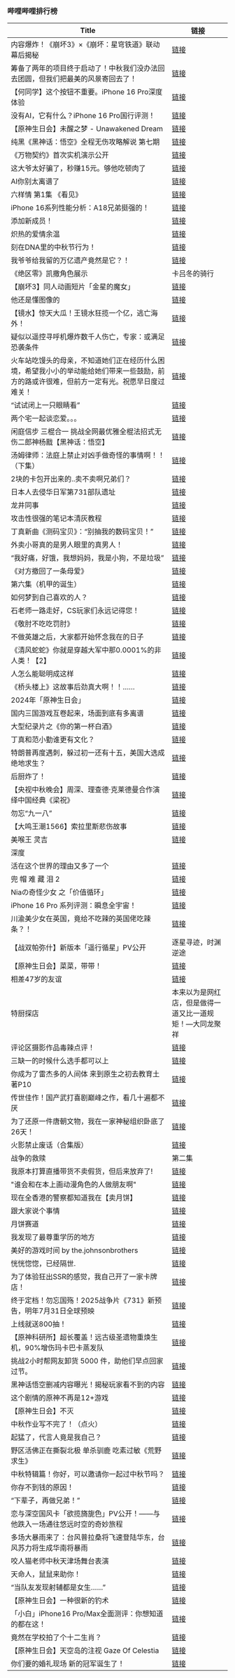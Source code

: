 ### 哔哩哔哩排行榜 
| **Title** | **链接** |
| ----- | ---- |
| 内容爆炸！《崩坏3》×《崩坏：星穹铁道》联动幕后揭秘 | [链接](https://b23.tv/BV1YUtVeREs3) |
| 筹备了两年的项目终于启动了！中秋我们没办法回去团圆，但我们把最美的风景寄回去了！ | [链接](https://b23.tv/BV1SYtYeqEMT) |
| 【何同学】这个按钮不重要。iPhone 16 Pro深度体验 | [链接](https://b23.tv/BV1zWtjezEAL) |
| 没有AI，它有什么？iPhone 16 Pro国行评测！ | [链接](https://b23.tv/BV1yXtjeSEDZ) |
| 【原神生日会】未醒之梦 - Unawakened Dream | [链接](https://b23.tv/BV1Xs4meLEWL) |
| 纯黑《黑神话：悟空》全程无伤攻略解说 第七期 | [链接](https://b23.tv/BV1jJtGedEkF) |
| 《万物契约》首次实机演示公开 | [链接](https://b23.tv/BV1fwt7ekECF) |
| 这大爷太好骗了，秒赚15元。够他吃顿肉了 | [链接](https://b23.tv/BV1RutLeFEwn) |
| AI你别太离谱了 | [链接](https://b23.tv/BV1RCteeUEAx) |
| 六样情 第1集 《看见》 | [链接](https://b23.tv/BV1YptMeMEcV) |
| iPhone 16系列性能分析：A18兄弟挺强的！ | [链接](https://b23.tv/BV178tEeVEMD) |
| 添加新成员！ | [链接](https://b23.tv/BV1RCteeUEHp) |
| 炽热的爱情余温 | [链接](https://b23.tv/BV1HutWeAEvP) |
| 刻在DNA里的中秋节行为！ | [链接](https://b23.tv/BV1dNtse9En8) |
| 我爷爷给我留的万亿遗产竟然是它？！ | [链接](https://b23.tv/BV1G3tieJET7) |
| 《绝区零》凯撒角色展示 | 卡吕冬的骑行 | [链接](https://b23.tv/BV1ektXeAEcW) |
| 【崩坏3】同人动画短片「金星的魔女」 | [链接](https://b23.tv/BV1R849eKE8h) |
| 他还是懂图像的 | [链接](https://b23.tv/BV152tsedEXc) |
| 【镜水】惊天大瓜！王镜水狂揽一个亿，逃亡海外！ | [链接](https://b23.tv/BV16YtsevEfg) |
| 疑似以遥控寻呼机爆炸数千人伤亡，专家：或满足恐袭条件 | [链接](https://b23.tv/BV1QVtLe4EQd) |
| 火车站吃馒头的母亲，不知道她们正在经历什么困境，希望我小小的举动能给她们带来一些鼓励，前方的路或许很难，但前方一定有光。祝愿早日度过难关！ | [链接](https://b23.tv/BV1fRtYepEhu) |
| “试试闭上一只眼睛看” | [链接](https://b23.tv/BV1MntieVEje) |
| 两个宅一起谈恋爱。。。 | [链接](https://b23.tv/BV1QbtWeEEXL) |
| 闲庭信步 三棍合一 挑战全网最优雅全棍法招式无伤二郎神杨戬【黑神话：悟空】 | [链接](https://b23.tv/BV15EtgeUEaD) |
| 汤姆律师：法庭上禁止对凶手做奇怪的事情啊！！（下集） | [链接](https://b23.tv/BV14athe8Emh) |
| 2块的卡包开出来的..卖不卖啊兄弟们？ | [链接](https://b23.tv/BV1j1tse4EMK) |
| 日本人去侵华日军第731部队遗址 | [链接](https://b23.tv/BV1NktWe6ERE) |
| 龙井同事 | [链接](https://b23.tv/BV1zEt5eNEbY) |
| 攻击性很强的笔记本清灰教程 | [链接](https://b23.tv/BV19mtie9ECb) |
| 丁真新曲《测码宝贝》：“别抽我的数码宝贝！” | [链接](https://b23.tv/BV1eNtieWEZH) |
| 外卖小哥真的是男人眼里的真男人！ | [链接](https://b23.tv/BV1AgtxegEj5) |
| “我好痛，好饿，我想妈妈，我是小狗，不是垃圾” | [链接](https://b23.tv/BV17K4RekEkj) |
| 《对方撤回了一条母爱》 | [链接](https://b23.tv/BV1VNtee1EFt) |
| 第六集（机甲的诞生） | [链接](https://b23.tv/BV19htxedEYV) |
| 如何梦到自己喜欢的人？ | [链接](https://b23.tv/BV1fg4meRE3U) |
| 石老师一路走好，CS玩家们永远记得您！ | [链接](https://b23.tv/BV1uCtjedELw) |
| 《敬肘不吃吃罚肘》 | [链接](https://b23.tv/BV1zQtYesESa) |
| 不做英雄之后，大家都开始怀念我在的日子 | [链接](https://b23.tv/BV1p1tYebEUW) |
| 《清风蛇蛇》你就是穿越大军中那0.0001%的非人类！【2】 | [链接](https://b23.tv/BV1PRtjeEEG9) |
| 人怎么能聪明成这样 | [链接](https://b23.tv/BV1ZiteeWEM7) |
| 《桥头楼上》这故事后劲真大啊！！…… | [链接](https://b23.tv/BV1o1tLevELX) |
| 2024年「原神生日会」 | [链接](https://b23.tv/BV1HE4depEtz) |
| 国内三国游戏互卷起来，场面到底有多离谱 | [链接](https://b23.tv/BV1jUt4eAE63) |
| 大型纪录片之《你的第一杯白酒》 | [链接](https://b23.tv/BV1zVtYeHEp2) |
| 丁真和范小勤谁更有文化？ | [链接](https://b23.tv/BV1LDtKe3EYn) |
| 特朗普再度遇刺，躲过初一还有十五，美国大选成绝地求生？ | [链接](https://b23.tv/BV1LDtbezE9o) |
| 后厨炸了！ | [链接](https://b23.tv/BV188tge3EDA) |
| 【央视中秋晚会】周深、理查德·克莱德曼合作演绎中国经典《梁祝》 | [链接](https://b23.tv/BV1JRtvecE9v) |
| 勿忘“九一八” | [链接](https://b23.tv/BV11Et3eqE4J) |
| 【大鸣王潮1566】索拉里斯悲伤故事 | [链接](https://b23.tv/BV1vptYe5Eu7) |
| 美喉王 灵吉 | [链接](https://b23.tv/BV1jvtae7ERZ) |
| 深度|| 隋末的乱世有多残酷？李世民接手了怎样的跌停大盘？ | [链接](https://b23.tv/BV13ktEeNEoK) |
| 活在这个世界的理由又多了一个 | [链接](https://b23.tv/BV1awtEeaEwJ) |
| 兜 帽 难 藏 泪 2 | [链接](https://b23.tv/BV1VFtae3E4E) |
| Niaの奇怪少女 之「价值循环」 | [链接](https://b23.tv/BV1fVtWebEiN) |
| iPhone 16 Pro 系列评测：瞬息全宇宙！ | [链接](https://b23.tv/BV1pGt5euEyh) |
| 川渝美少女在英国，竟给不吃辣的英国佬吃辣条？！ | [链接](https://b23.tv/BV15KtieXEDL) |
| 【战双帕弥什】新版本「遥行循星」PV公开 | 逐星寻迹，时渊逆途 | [链接](https://b23.tv/BV1git5eXECF) |
| 【原神生日会】菜菜，带带！ | [链接](https://b23.tv/BV1wjtNe1ESW) |
| 相差47岁的友谊 | [链接](https://b23.tv/BV1xt4Re4E6u) |
| 特厨探店 |本来以为是网红店，但是做得一道又比一道规矩！—大同龙聚祥 | [链接](https://b23.tv/BV1RFt3eSEiK) |
| 评论区摄影作品毒辣点评！ | [链接](https://b23.tv/BV1NLt8epEKs) |
| 三缺一的时候什么选手都可以上 | [链接](https://b23.tv/BV1uBt5eHExN) |
| 你成为了雷杰多的人间体 来到原生之初去教育土著P10 | [链接](https://b23.tv/BV1vwteemEpx) |
| 传世佳作！国产武打喜剧巅峰之作，看几十遍都不厌 | [链接](https://b23.tv/BV1pVtjejEkw) |
| 为了还原一件唐朝文物，我在一家神秘组织卧底了26天！ | [链接](https://b23.tv/BV1titYevEzT) |
| 火影禁止废话（合集版） | [链接](https://b23.tv/BV1mCtxe2EHJ) |
| 战争的救赎|第二集 | [链接](https://b23.tv/BV1RytVetEqB) |
| 我原本打算直播带货不卖假货，但后来放弃了! | [链接](https://b23.tv/BV1SJtLeWEtT) |
| "谁会和在本上画动漫角色的人做朋友啊" | [链接](https://b23.tv/BV1H1tYebERn) |
| 现在全香港的警察都知道我在【卖月饼】 | [链接](https://b23.tv/BV1wztQejEpL) |
| 跟大家说个事情 | [链接](https://b23.tv/BV1TXtneKEXp) |
| 月饼赛道 | [链接](https://b23.tv/BV1Gdt4etE6D) |
| 我发现了最尊重学历的地方 | [链接](https://b23.tv/BV1NAtWeTEdW) |
| 美好的游戏时间 by the.johnsonbrothers | [链接](https://b23.tv/BV1vwt3eJEmv) |
| 恍恍惚惚，已经隔世. | [链接](https://b23.tv/BV1nJ4deQE9j) |
| 为了体验狂出SSR的感觉，我自己开了一家卡牌店！ | [链接](https://b23.tv/BV1FgtHe9E6U) |
| 终于定档！勿忘国殇！2025战争片《731》新预告，明年7月31日全球预映 | [链接](https://b23.tv/BV1BdtgeWEGY) |
| 上线就送800抽！ | [链接](https://b23.tv/BV1sBthexE8u) |
| 【原神科研所】超长覆盖！远古级圣遗物重焕生机，90%增伤玛卡巴卡蒸发队 | [链接](https://b23.tv/BV1wJt8eSEkm) |
| 挑战2小时帮网友卸货 5000 件，助他们早点回家过节。 | [链接](https://b23.tv/BV1Ntt4e1EzR) |
| 黑神话悟空删减内容曝光！揭秘玩家看不到的内容 | [链接](https://b23.tv/BV1WPtHeZEPW) |
| 这个剧情的原神不再是12+游戏 | [链接](https://b23.tv/BV1a3tseSEbK) |
| 【原神生日会】不灭 | [链接](https://b23.tv/BV1ar4deqETS) |
| 中秋作业写不完了！（点火） | [链接](https://b23.tv/BV1uKt8ebEeC) |
| 起猛了，代言人竟是我自己？ | [链接](https://b23.tv/BV1GBtjeFEAa) |
| 野区活佛正在撕裂北极 单杀驯鹿 吃素过敏《荒野求生》 | [链接](https://b23.tv/BV1fiteeWET2) |
| 中秋特辑篇！你好，可以邀请你一起过中秋节吗？ | [链接](https://b23.tv/BV1HktheXE4N) |
| 你存不到钱的原因！ | [链接](https://b23.tv/BV1JYtee4Eeq) |
| “下辈子，再做兄弟！” | [链接](https://b23.tv/BV1AytHehEc2) |
| 恋与深空国风卡「欲揽旖旎色」PV公开！——与他跌入一场通往悠远时空的奇妙旅程 | [链接](https://b23.tv/BV1yxtoe8E5c) |
| 多场大暴雨来了：台风普拉桑将飞速登陆华东，台风苏力将生成华南将暴雨 | [链接](https://b23.tv/BV1THtiekEYS) |
| 咬人猫老师中秋天津场舞台表演 | [链接](https://b23.tv/BV16StYedErC) |
| 天命人，鼠鼠来助你！ | [链接](https://b23.tv/BV1Fot5euEo4) |
| “当队友发现射辅都是女生……” | [链接](https://b23.tv/BV1H1tYebEdE) |
| 【原神生日会】一种很新的钓术 | [链接](https://b23.tv/BV1uC49etEcY) |
| 「小白」iPhone16 Pro/Max全面测评：你想知道的都在这！ | [链接](https://b23.tv/BV13ztjebEHM) |
| 竟然在学校拍了个十二生肖？ | [链接](https://b23.tv/BV12WtserE5t) |
| 【原神生日会】天空岛的注视  Gaze Of Celestia | [链接](https://b23.tv/BV1BR4meREwA) |
| 你们要的婚礼现场 新的冠军诞生了！ | [链接](https://b23.tv/BV1tct5e2EL4) |
